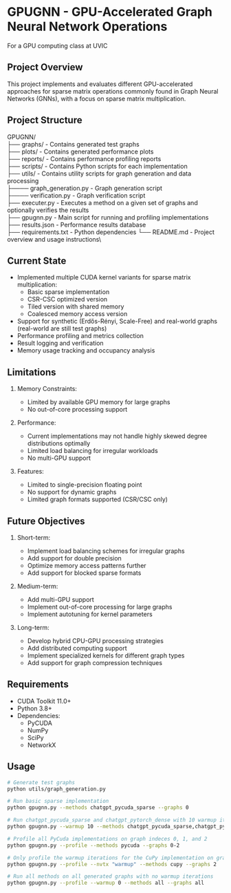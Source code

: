 # GPUGNN - GPU-Accelerated Graph Neural Network Operations
For a GPU computing class at UVIC

## Project Overview
This project implements and evaluates different GPU-accelerated approaches for sparse matrix operations commonly found in Graph Neural Networks (GNNs), with a focus on sparse matrix multiplication.

## Project Structure
GPUGNN/\
├── graphs/ - Contains generated test graphs\
├── plots/ - Contains generated performance plots\
├── reports/ - Contains performance profiling reports\
├── scripts/ - Contains Python scripts for each implementation\
├── utils/ - Contains utility scripts for graph generation and data processing\
├──── graph_generation.py - Graph generation script\
├──── verification.py - Graph verification script\
├── executer.py - Executes a method on a given set of graphs and optionally verifies the results\
├── gpugnn.py - Main script for running and profiling implementations\
├── results.json - Performance results database\
├── requirements.txt - Python dependencies
└── README.md - Project overview and usage instructions\

## Current State
- Implemented multiple CUDA kernel variants for sparse matrix multiplication:
  - Basic sparse implementation
  - CSR-CSC optimized version
  - Tiled version with shared memory
  - Coalesced memory access version
- Support for synthetic (Erdős-Rényi, Scale-Free) and real-world graphs (real-world are still test graphs)
- Performance profiling and metrics collection
- Result logging and verification
- Memory usage tracking and occupancy analysis

## Limitations
1. Memory Constraints:
   - Limited by available GPU memory for large graphs
   - No out-of-core processing support

2. Performance:
   - Current implementations may not handle highly skewed degree distributions optimally
   - Limited load balancing for irregular workloads
   - No multi-GPU support

3. Features:
   - Limited to single-precision floating point
   - No support for dynamic graphs
   - Limited graph formats supported (CSR/CSC only)

## Future Objectives
1. Short-term:
   - Implement load balancing schemes for irregular graphs
   - Add support for double precision
   - Optimize memory access patterns further
   - Add support for blocked sparse formats

2. Medium-term:
   - Add multi-GPU support
   - Implement out-of-core processing for large graphs
   - Implement autotuning for kernel parameters

3. Long-term:
   - Develop hybrid CPU-GPU processing strategies
   - Add distributed computing support
   - Implement specialized kernels for different graph types
   - Add support for graph compression techniques

## Requirements
- CUDA Toolkit 11.0+
- Python 3.8+
- Dependencies:
  - PyCUDA
  - NumPy
  - SciPy
  - NetworkX

## Usage
```bash
# Generate test graphs
python utils/graph_generation.py

# Run basic sparse implementation
python gpugnn.py --methods chatgpt_pycuda_sparse --graphs 0

# Run chatgpt_pycuda_sparse and chatgpt_pytorch_dense with 10 warmup iterations and verify results
python gpugnn.py --warmup 10 --methods chatgpt_pycuda_sparse,chatgpt_pytorch_dense --verify

# Profile all PyCuda implementations on graph indeces 0, 1, and 2
python gpugnn.py --profile --methods pycuda --graphs 0-2

# Only profile the warmup iterations for the CuPy implementation on graph index 2
python gpugnn.py --profile --nvtx "warmup" --methods cupy --graphs 2

# Run all methods on all generated graphs with no warmup iterations
python gpugnn.py --profile --warmup 0 --methods all --graphs all
```